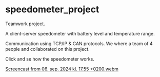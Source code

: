 # speedometer_project
Teamwork project.

A client-server speedometer with battery level and temperature range. 

Communication using TCP/IP &amp; CAN protocols. 
We where a team of 4 people and collaborated on this project.  

Click and se how the speedometer works. 

[Screencast from 06. sep. 2024 kl. 17.55 +0200.webm](https://github.com/user-attachments/assets/03e37092-2cf9-4c47-a4a3-aa34761554f8)




